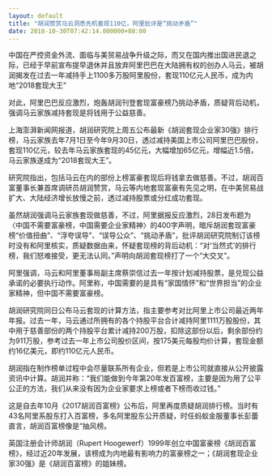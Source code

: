 ```yaml
---
layout: default
title: "胡润赞赏马云洞悉先机套现110亿，阿里批评是“挑动矛盾”"
date: 2018-10-30T07:42:14.000000+08:00
---
```


中国在严控资金外流、面临与美贸易战争升级之际，而又在国内推出国进民退之际，已经于早前宣布提早退休并且放弃阿里巴巴在大陆拥有权的创办人马云，被胡润揭发在过去一年减持手上1100多万股阿里股份，套现110亿元人民币，成为内地“2018套现大王”

对此，阿里巴巴反应激烈，炮轰胡润刊登套现富豪榜乃挑动矛盾，质疑背后动机，强调马云家族减持套现是将钱用于公益慈善。

上海澎湃新闻网报道，胡润研究院上周五公布最新《胡润套现企业家30强》排行榜，马云家族去年7月1日至今年9月30日，透过减持美国上市公司阿里巴巴股份，套现110亿元，较去年马云家族套现的45亿元，大幅增加65亿元，增幅近1.5倍，马云家族遂成为“2018套现大王”。

研究院指出，包括马云在内的部份上榜富豪套现后将钱拿去做慈善。不过，胡润百富董事长兼首席调研员胡润赞赏，马云等内地套现富豪有先见之明，在中美贸易战扩大、大陆经济增长放慢之前，透过减持股票或分红成功套现。

虽然胡润强调马云家族套现做慈善，不过，阿里据报反应激烈，28日发布题为〈中国不需要富豪榜，中国需要企业家精神〉的400字声明，暗斥胡润套现富豪榜“价值扭曲”、“浮夸误导”、“误导公众”、“挑动矛盾”，批评胡润研究院制订该榜时没有和阿里核实，质疑数据由来，怀疑套现榜的背后动机：“对‘当然式’的排行榜，我们怒难接受，更无法认同。”声明向胡润套现榜打了一个“大交叉”。

阿里强调，马云和阿里董事局副主席蔡崇信过去一年按计划减持股票，是兑现公益承诺的必要执行动作。阿里称，中国需要的是具有“家国情怀”和“世界担当”的企业家精神，但中国不需要富豪榜。

胡润研究院同日公布马云套现的计算方法，指主要参考对比阿里上市公司最近两年年报。过去一年，马云通过所拥有的各个持股平台合计减持阿里1111万股股份，其中用于慈善部份的两个持股平台累计减持200万股，扣除这部份以后，剩余部份约为911万股，参考过去一年上市公司股价区间，按175美元每股均价计算，套现金额约16亿美元，即约110亿元人民币。

胡润指在制作榜单过程中会尽量联系所有企业，但若是上市公司就直接从公开披露资讯中计算。胡润并称：“我们能做到今年第20年发百富榜，主要是因为用了公平公正的方法，我们从来没有因为企业家要求上榜或者下榜而收过钱。”

这是自去年10月《2017胡润百富榜》公布后，阿里再度质疑胡润排行榜。当时有43名阿里系股东打入百富榜，多名阿里股东公开质疑，时任蚂蚁金服董事长彭蕾直言，胡润百富榜像是“抽风榜。

英国注册会计师胡润（Rupert Hoogewerf）1999年创立中国富豪榜《胡润百富榜》，经过近20年发展，该榜成为内地最有影响力的富豪榜之一；《胡润套现企业家30强》是《胡润百富榜》的姐妹榜。

